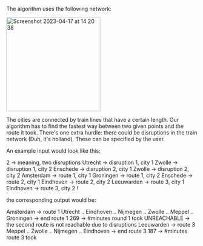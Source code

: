 The algorithm uses the following network:

<img width="248" alt="Screenshot 2023-04-17 at 14 20 38" src="https://user-images.githubusercontent.com/96784667/232482302-d70a4971-54ce-4551-80a7-a347acb519d9.png">

The cities are connected by train lines that have a certain length. Our algorithm has to find the fastest way between two given points and the route it took. 
There's one extra hurdle: there could be disruptions in the train network (Duh, it's holland). 
These can be specified by the user.

An example input would look like this:

2           -> meaning, two disruptions
Utrecht     -> disruption 1, city 1
Zwolle      -> disruption 1, city 2
Enschede    -> disruption 2, city 1
Zwolle      -> disruption 2, city 2
Amsterdam   -> route 1, city 1
Groningen   -> route 1, city 2
Enschede    -> route 2, city 1
Eindhoven   -> route 2, city 2
Leeuwarden  -> route 3, city 1
Eindhoven   -> route 3, city 2
!

the corresponding output would be:

Amsterdam   -> route 1
Utrecht     ..
Eindhoven   ..
Nijmegen    ..
Zwolle      ..
Meppel      ..
Groningen   -> end route 1
269         -> #minutes round 1 took
UNREACHABLE -> the second route is not reachable due to disruptions
Leeuwarden  -> route 3 
Meppel      ..
Zwolle      ..
Nijmegen    ..
Eindhoven   -> end route 3
187         -> #minutes route 3 took


